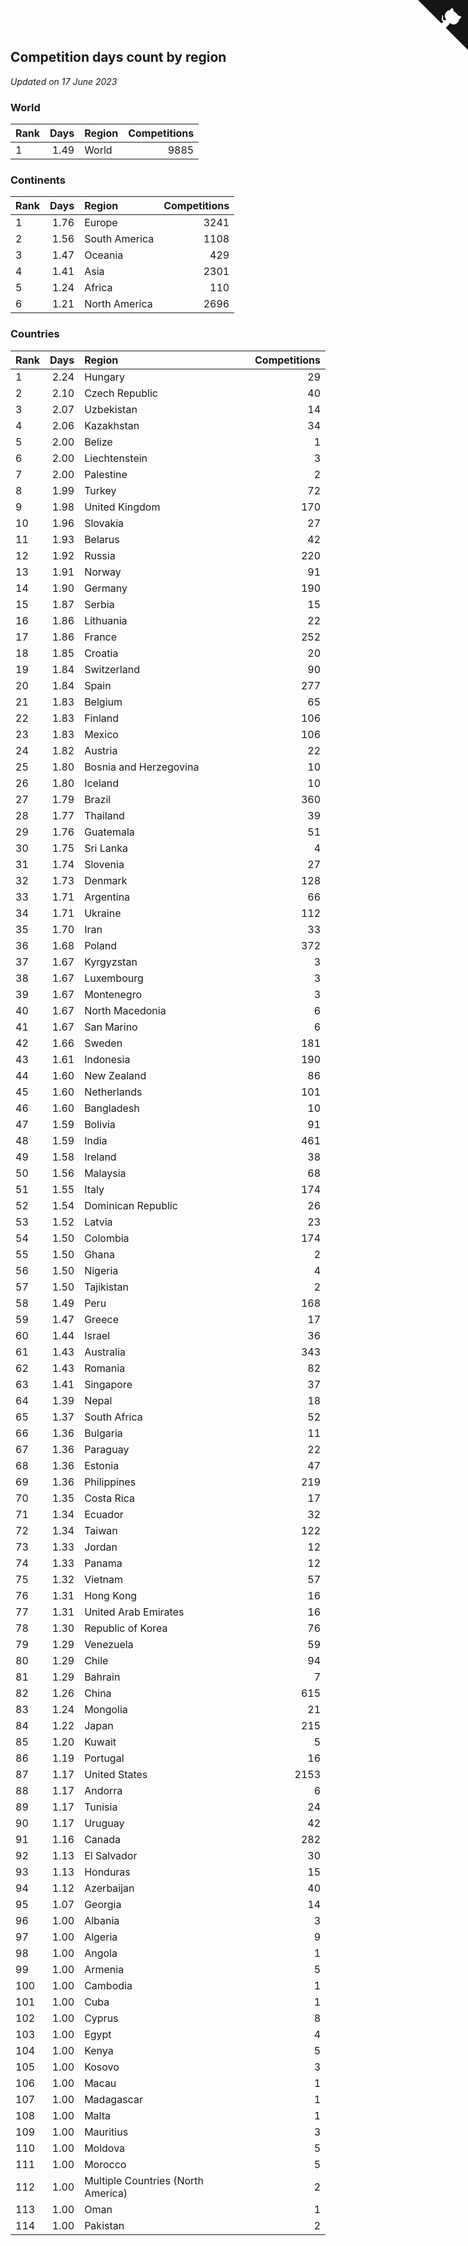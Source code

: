 ## Competition days count by region

*Updated on 17 June 2023*


### World

| Rank | Days | Region | Competitions |
| :--- | ---: | :--- | ---: |
| 1 | 1.49 | World | 9885 |

### Continents

| Rank | Days | Region | Competitions |
| :--- | ---: | :--- | ---: |
| 1 | 1.76 | Europe | 3241 |
| 2 | 1.56 | South America | 1108 |
| 3 | 1.47 | Oceania | 429 |
| 4 | 1.41 | Asia | 2301 |
| 5 | 1.24 | Africa | 110 |
| 6 | 1.21 | North America | 2696 |

### Countries

| Rank | Days | Region | Competitions |
| :--- | ---: | :--- | ---: |
| 1 | 2.24 | Hungary | 29 |
| 2 | 2.10 | Czech Republic | 40 |
| 3 | 2.07 | Uzbekistan | 14 |
| 4 | 2.06 | Kazakhstan | 34 |
| 5 | 2.00 | Belize | 1 |
| 6 | 2.00 | Liechtenstein | 3 |
| 7 | 2.00 | Palestine | 2 |
| 8 | 1.99 | Turkey | 72 |
| 9 | 1.98 | United Kingdom | 170 |
| 10 | 1.96 | Slovakia | 27 |
| 11 | 1.93 | Belarus | 42 |
| 12 | 1.92 | Russia | 220 |
| 13 | 1.91 | Norway | 91 |
| 14 | 1.90 | Germany | 190 |
| 15 | 1.87 | Serbia | 15 |
| 16 | 1.86 | Lithuania | 22 |
| 17 | 1.86 | France | 252 |
| 18 | 1.85 | Croatia | 20 |
| 19 | 1.84 | Switzerland | 90 |
| 20 | 1.84 | Spain | 277 |
| 21 | 1.83 | Belgium | 65 |
| 22 | 1.83 | Finland | 106 |
| 23 | 1.83 | Mexico | 106 |
| 24 | 1.82 | Austria | 22 |
| 25 | 1.80 | Bosnia and Herzegovina | 10 |
| 26 | 1.80 | Iceland | 10 |
| 27 | 1.79 | Brazil | 360 |
| 28 | 1.77 | Thailand | 39 |
| 29 | 1.76 | Guatemala | 51 |
| 30 | 1.75 | Sri Lanka | 4 |
| 31 | 1.74 | Slovenia | 27 |
| 32 | 1.73 | Denmark | 128 |
| 33 | 1.71 | Argentina | 66 |
| 34 | 1.71 | Ukraine | 112 |
| 35 | 1.70 | Iran | 33 |
| 36 | 1.68 | Poland | 372 |
| 37 | 1.67 | Kyrgyzstan | 3 |
| 38 | 1.67 | Luxembourg | 3 |
| 39 | 1.67 | Montenegro | 3 |
| 40 | 1.67 | North Macedonia | 6 |
| 41 | 1.67 | San Marino | 6 |
| 42 | 1.66 | Sweden | 181 |
| 43 | 1.61 | Indonesia | 190 |
| 44 | 1.60 | New Zealand | 86 |
| 45 | 1.60 | Netherlands | 101 |
| 46 | 1.60 | Bangladesh | 10 |
| 47 | 1.59 | Bolivia | 91 |
| 48 | 1.59 | India | 461 |
| 49 | 1.58 | Ireland | 38 |
| 50 | 1.56 | Malaysia | 68 |
| 51 | 1.55 | Italy | 174 |
| 52 | 1.54 | Dominican Republic | 26 |
| 53 | 1.52 | Latvia | 23 |
| 54 | 1.50 | Colombia | 174 |
| 55 | 1.50 | Ghana | 2 |
| 56 | 1.50 | Nigeria | 4 |
| 57 | 1.50 | Tajikistan | 2 |
| 58 | 1.49 | Peru | 168 |
| 59 | 1.47 | Greece | 17 |
| 60 | 1.44 | Israel | 36 |
| 61 | 1.43 | Australia | 343 |
| 62 | 1.43 | Romania | 82 |
| 63 | 1.41 | Singapore | 37 |
| 64 | 1.39 | Nepal | 18 |
| 65 | 1.37 | South Africa | 52 |
| 66 | 1.36 | Bulgaria | 11 |
| 67 | 1.36 | Paraguay | 22 |
| 68 | 1.36 | Estonia | 47 |
| 69 | 1.36 | Philippines | 219 |
| 70 | 1.35 | Costa Rica | 17 |
| 71 | 1.34 | Ecuador | 32 |
| 72 | 1.34 | Taiwan | 122 |
| 73 | 1.33 | Jordan | 12 |
| 74 | 1.33 | Panama | 12 |
| 75 | 1.32 | Vietnam | 57 |
| 76 | 1.31 | Hong Kong | 16 |
| 77 | 1.31 | United Arab Emirates | 16 |
| 78 | 1.30 | Republic of Korea | 76 |
| 79 | 1.29 | Venezuela | 59 |
| 80 | 1.29 | Chile | 94 |
| 81 | 1.29 | Bahrain | 7 |
| 82 | 1.26 | China | 615 |
| 83 | 1.24 | Mongolia | 21 |
| 84 | 1.22 | Japan | 215 |
| 85 | 1.20 | Kuwait | 5 |
| 86 | 1.19 | Portugal | 16 |
| 87 | 1.17 | United States | 2153 |
| 88 | 1.17 | Andorra | 6 |
| 89 | 1.17 | Tunisia | 24 |
| 90 | 1.17 | Uruguay | 42 |
| 91 | 1.16 | Canada | 282 |
| 92 | 1.13 | El Salvador | 30 |
| 93 | 1.13 | Honduras | 15 |
| 94 | 1.12 | Azerbaijan | 40 |
| 95 | 1.07 | Georgia | 14 |
| 96 | 1.00 | Albania | 3 |
| 97 | 1.00 | Algeria | 9 |
| 98 | 1.00 | Angola | 1 |
| 99 | 1.00 | Armenia | 5 |
| 100 | 1.00 | Cambodia | 1 |
| 101 | 1.00 | Cuba | 1 |
| 102 | 1.00 | Cyprus | 8 |
| 103 | 1.00 | Egypt | 4 |
| 104 | 1.00 | Kenya | 5 |
| 105 | 1.00 | Kosovo | 3 |
| 106 | 1.00 | Macau | 1 |
| 107 | 1.00 | Madagascar | 1 |
| 108 | 1.00 | Malta | 1 |
| 109 | 1.00 | Mauritius | 3 |
| 110 | 1.00 | Moldova | 5 |
| 111 | 1.00 | Morocco | 5 |
| 112 | 1.00 | Multiple Countries (North America) | 2 |
| 113 | 1.00 | Oman | 1 |
| 114 | 1.00 | Pakistan | 2 |


<a href="https://github.com/JustinTimeCuber/wca_statistics" class="github-corner" aria-label="View source on Github"><svg width="80" height="80" viewBox="0 0 250 250" style="fill:#151513; color:#fff; position: absolute; top: 0; border: 0; right: 0;" aria-hidden="true"><path d="M0,0 L115,115 L130,115 L142,142 L250,250 L250,0 Z"></path><path d="M128.3,109.0 C113.8,99.7 119.0,89.6 119.0,89.6 C122.0,82.7 120.5,78.6 120.5,78.6 C119.2,72.0 123.4,76.3 123.4,76.3 C127.3,80.9 125.5,87.3 125.5,87.3 C122.9,97.6 130.6,101.9 134.4,103.2" fill="currentColor" style="transform-origin: 130px 106px;" class="octo-arm"></path><path d="M115.0,115.0 C114.9,115.1 118.7,116.5 119.8,115.4 L133.7,101.6 C136.9,99.2 139.9,98.4 142.2,98.6 C133.8,88.0 127.5,74.4 143.8,58.0 C148.5,53.4 154.0,51.2 159.7,51.0 C160.3,49.4 163.2,43.6 171.4,40.1 C171.4,40.1 176.1,42.5 178.8,56.2 C183.1,58.6 187.2,61.8 190.9,65.4 C194.5,69.0 197.7,73.2 200.1,77.6 C213.8,80.2 216.3,84.9 216.3,84.9 C212.7,93.1 206.9,96.0 205.4,96.6 C205.1,102.4 203.0,107.8 198.3,112.5 C181.9,128.9 168.3,122.5 157.7,114.1 C157.9,116.9 156.7,120.9 152.7,124.9 L141.0,136.5 C139.8,137.7 141.6,141.9 141.8,141.8 Z" fill="currentColor" class="octo-body"></path></svg></a><style>.github-corner:hover .octo-arm{animation:octocat-wave 560ms ease-in-out}@keyframes octocat-wave{0%,100%{transform:rotate(0)}20%,60%{transform:rotate(-25deg)}40%,80%{transform:rotate(10deg)}}@media (max-width:500px){.github-corner:hover .octo-arm{animation:none}.github-corner .octo-arm{animation:octocat-wave 560ms ease-in-out}}</style>
